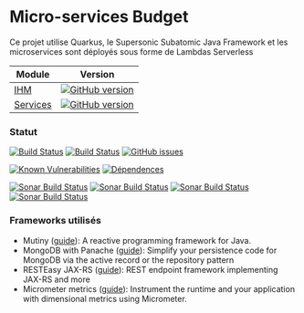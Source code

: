 # Micro-services Budget

Ce projet utilise Quarkus, le Supersonic Subatomic Java Framework et les microservices sont déployés sous forme de Lambdas Serverless

| Module                                                            | Version                                                                                                                                           |
|-------------------------------------------------------------------|---------------------------------------------------------------------------------------------------------------------------------------------------|
| [IHM](https://github.com/vzwingma/gestion-budget)                 | [![GitHub version](https://badge.fury.io/gh/vzwingma%2Fgestion-budget-ihm.svg)](https://badge.fury.io/gh/vzwingma%2Fgestion-budget)                   |
| [Services](https://github.com/vzwingma/gestion-budget-serverless) | [![GitHub version](https://badge.fury.io/gh/vzwingma%2Fgestion-budget-serverless.svg)](https://badge.fury.io/gh/vzwingma%2Fgestion-budget-serverless) |

### Statut

[![Build Status](https://github.com/vzwingma/gestion-budget-serverless/actions/workflows/build-on-master.yml/badge.svg)](https://github.com/vzwingma/gestion-budget-serverless/actions/workflows/build-on-master.yml)
[![Build Status](https://github.com/vzwingma/gestion-budget-serverless/actions/workflows/build-on-tags.yml/badge.svg)](https://github.com/vzwingma/gestion-budget-serverless/actions/workflows/build-on-tags.yml)
[![GitHub issues](https://img.shields.io/github/issues-raw/vzwingma/gestion-budget-serverless.svg?style=flat-square)](https://github.com/vzwingma/gestion-budget-serverless/issues)

[![Known Vulnerabilities](https://snyk.io/test/github/vzwingma/gestion-budget-serverless/badge.svg?targetFile=pom.xml)](https://snyk.io/test/github/vzwingma/gestion-budget-serverless)
[![Dépendences](https://img.shields.io/librariesio/github/vzwingma/gestion-budget-serverless)](https://libraries.io/github/vzwingma/gestion-budget-serverless)

<a href="https://sonarcloud.io/dashboard?id=vzwingma_gestion-budget-serverless"><img alt="Sonar Build Status" src="https://sonarcloud.io/api/project_badges/measure?project=vzwingma_gestion-budget-serverless&metric=coverage" /></a>
<a href="https://sonarcloud.io/dashboard?id=vzwingma_gestion-budget-serverless"><img alt="Sonar Build Status" src="https://sonarcloud.io/api/project_badges/measure?project=vzwingma_gestion-budget-serverless&metric=sqale_rating" /></a>
<a href="https://sonarcloud.io/dashboard?id=vzwingma_gestion-budget-serverless"><img alt="Sonar Build Status" src="https://sonarcloud.io/api/project_badges/measure?project=vzwingma_gestion-budget-serverless&metric=reliability_rating" /></a>
<a href="https://sonarcloud.io/dashboard?id=vzwingma_gestion-budget-serverless"><img alt="Sonar Build Status" src="https://sonarcloud.io/api/project_badges/measure?project=vzwingma_gestion-budget-serverless&metric=security_rating" /></a>

### Frameworks utilisés

- Mutiny ([guide](https://quarkus.io/guides/mutiny)): A reactive programming framework for Java.
- MongoDB with Panache ([guide](https://quarkus.io/guides/mongodb-panache)): Simplify your persistence code for MongoDB via the active record or the repository pattern
- RESTEasy JAX-RS ([guide](https://quarkus.io/guides/rest-json)): REST endpoint framework implementing JAX-RS and more
- Micrometer metrics ([guide](https://quarkus.io/guides/micrometer)): Instrument the runtime and your application with dimensional metrics using Micrometer.

